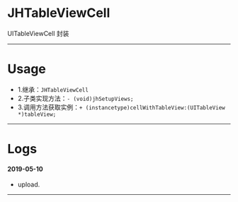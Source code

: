 # JHTableViewCell
UITableViewCell 封装

---

# Usage
- 1.继承：`JHTableViewCell`
- 2.子类实现方法：`- (void)jhSetupViews;`
- 3.调用方法获取实例：`+ (instancetype)cellWithTableView:(UITableView *)tableView;`

---

# Logs
#### 2019-05-10
- upload.

---

